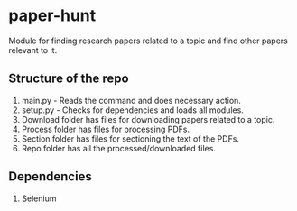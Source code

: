 # paper-hunt
Module for finding research papers related to a topic and find other papers relevant to it.

## Structure of the repo
1) main.py - Reads the command and does necessary action.
2) setup.py - Checks for dependencies and loads all modules.
3) Download folder has files for downloading papers related to a topic.
4) Process folder has files for processing PDFs.
5) Section folder has files for sectioning the text of the PDFs.
6) Repo folder has all the processed/downloaded files.


## Dependencies
1) Selenium